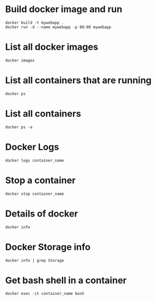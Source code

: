 # Build docker image and run

```
docker build -t mywebapp .
docker run -d --name mywebapp -p 80:80 mywebapp
```

# List all docker images
```
docker images
```

# List all containers that are running
```
docker ps
```

# List all containers 
```
docker ps -a
```

# Docker Logs
```
docker logs container_name
```

# Stop a container
```
docker stop container_name
```

# Details of docker
```
docker info
```

# Docker Storage info
```
docker info | grep Storage
```

# Get bash shell in a container
```
docker exec -it container_name bash
```